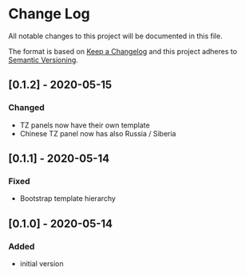 # Change Log

All notable changes to this project will be documented in this file.

The format is based on [Keep a Changelog](http://keepachangelog.com/)
and this project adheres to [Semantic Versioning](http://semver.org/).

## [0.1.2] - 2020-05-15

### Changed

- TZ panels now have their own template
- Chinese TZ panel now has also Russia / Siberia

## [0.1.1] - 2020-05-14

### Fixed

- Bootstrap template hierarchy

## [0.1.0] - 2020-05-14

### Added

- initial version
